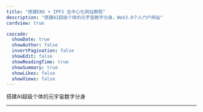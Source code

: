 ```yaml
---
title: "搭建ENS + IPFS 去中心化网站教程"
description: "搭建AI超级个体的元宇宙数字分身，Web3.0个人门户网站"
cardview: true

cascade:
  showDate: true
  showAuthor: false
  invertPagination: false
  showEdit: false
  showReadingTime: true
  showSummary: true
  showLikes: false
  showViews: false
---
```


搭建AI超级个体的元宇宙数字分身

---